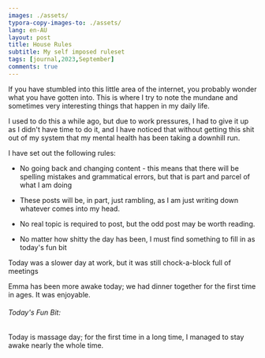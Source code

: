 ```yaml
---
images: ./assets/
typora-copy-images-to: ./assets/
lang: en-AU
layout: post
title: House Rules
subtitle: My self imposed ruleset
tags: [journal,2023,September]
comments: true
---
```


If you have stumbled into this little area of the internet, you probably wonder what you have gotten into. This is where I try to note the mundane and sometimes very interesting things that happen in my daily life.

I used to do this a while ago, but due to work pressures, I had to give it up as I didn't have time to do it, and I have noticed that without getting this shit out of my system that my mental health has been taking a downhill run.

I have set out the following rules:

* No going back and changing content - this means that there will be spelling mistakes and grammatical errors, but that is part and parcel of what I am doing

* These posts will be, in part, just rambling, as I am just writing down whatever comes into my head.
* No real topic is required to post, but the odd post may be worth reading.
* No matter how shitty the day has been, I must find something to fill in as today's fun bit

Today was a slower day at work, but it was still chock-a-block full of meetings

Emma has been more awake today; we had dinner together for the first time in ages. It was enjoyable.

###### Today's Fun Bit:

Today is massage day; for the first time in a long time, I managed to stay awake nearly the whole time.
